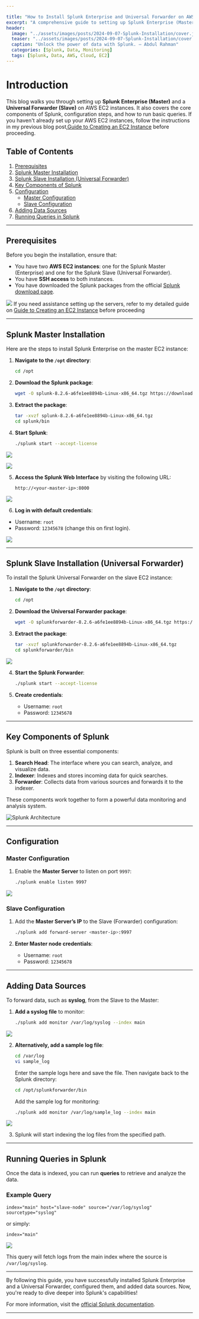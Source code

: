 ```yaml
---

title: "How to Install Splunk Enterprise and Universal Forwarder on AWS EC2"
excerpt: "A comprehensive guide to setting up Splunk Enterprise (Master) and Universal Forwarder (Slave) on AWS EC2, covering configuration and running queries."
header:
  image: "../assets/images/posts/2024-09-07-Splunk-Installation/cover.jpg"
  teaser: "../assets/images/posts/2024-09-07-Splunk-Installation/cover.jpg"
  caption: "Unlock the power of data with Splunk. — Abdul Rahman"
  categories: [Splunk, Data, Monitoring]
  tags: [Splunk, Data, AWS, Cloud, EC2]
---
```


# Introduction

This blog walks you through setting up **Splunk Enterprise (Master)** and a **Universal Forwarder (Slave)** on AWS EC2 instances. It also covers the core components of Splunk, configuration steps, and how to run basic queries. If you haven't already set up your AWS EC2 instances, follow the instructions in my previous blog post,[Guide to Creating an EC2 Instance](https://abdulrahmanh.com/blog/How-to-Create-an-AWS-EC2-Instance) before proceeding.

## Table of Contents
1. [Prerequisites](#prerequisites)
2. [Splunk Master Installation](#splunk-master-installation)
3. [Splunk Slave Installation (Universal Forwarder)](#splunk-slave-installation-universal-forwarder)
4. [Key Components of Splunk](#key-components-of-splunk)
5. [Configuration](#configuration)
   - [Master Configuration](#master-configuration)
   - [Slave Configuration](#slave-configuration)
6. [Adding Data Sources](#adding-data-sources)
7. [Running Queries in Splunk](#running-queries-in-splunk)

---

## Prerequisites

Before you begin the installation, ensure that:
- You have two **AWS EC2 instances**: one for the Splunk Master (Enterprise) and one for the Splunk Slave (Universal Forwarder).
- You have **SSH access** to both instances.
- You have downloaded the Splunk packages from the official [Splunk download page](https://www.splunk.com/en_us/download.html).

![](../assets/images/posts/2024-09-07-Splunk-Installation/1.jpg)
If you need assistance setting up the servers, refer to my detailed guide on [Guide to Creating an EC2 Instance](https://abdulrahmanh.com/blog/How-to-Create-an-AWS-EC2-Instance) before proceeding

---

## Splunk Master Installation

Here are the steps to install Splunk Enterprise on the master EC2 instance:

1. **Navigate to the `/opt` directory**:
   ```bash
   cd /opt
   ```

2. **Download the Splunk package**:
   ```bash
   wget -O splunk-8.2.6-a6fe1ee8894b-Linux-x86_64.tgz https://download.splunk.com/products/splunk/releases/8.2.6/linux/splunk-8.2.6-a6fe1ee8894b-Linux-x86_64.tgz
   ```

3. **Extract the package**:
   ```bash
   tar -xvzf splunk-8.2.6-a6fe1ee8894b-Linux-x86_64.tgz
   cd splunk/bin
   ```

4. **Start Splunk**:
   ```bash
   ./splunk start --accept-license
   ```
![](../assets/images/posts/2024-09-07-Splunk-Installation/2.jpg)

![](../assets/images/posts/2024-09-07-Splunk-Installation/3.jpg)   

5. **Access the Splunk Web Interface** by visiting the following URL:
   ```plaintext
   http://<your-master-ip>:8000
   ```
![](../assets/images/posts/2024-09-07-Splunk-Installation/4.jpg)   

 6. **Log in with default credentials**:
   - Username: `root`
   - Password: `12345678` (change this on first login).

![](../assets/images/posts/2024-09-07-Splunk-Installation/5.jpg)   

---

## Splunk Slave Installation (Universal Forwarder)

To install the Splunk Universal Forwarder on the slave EC2 instance:

1. **Navigate to the `/opt` directory**:
   ```bash
   cd /opt
   ```

2. **Download the Universal Forwarder package**:
   ```bash
   wget -O splunkforwarder-8.2.6-a6fe1ee8894b-Linux-x86_64.tgz https://download.splunk.com/products/universalforwarder/releases/8.2.6/linux/splunkforwarder-8.2.6-a6fe1ee8894b-Linux-x86_64.tgz
   ```

3. **Extract the package**:
   ```bash
   tar -xvzf splunkforwarder-8.2.6-a6fe1ee8894b-Linux-x86_64.tgz
   cd splunkforwarder/bin
   ```
![](../assets/images/posts/2024-09-07-Splunk-Installation/6.jpg)   

4. **Start the Splunk Forwarder**:
   ```bash
   ./splunk start --accept-license
   ```

5. **Create credentials**:
   - Username: `root`
   - Password: `12345678`
     
---

## Key Components of Splunk

Splunk is built on three essential components:

1. **Search Head**: The interface where you can search, analyze, and visualize data.
2. **Indexer**: Indexes and stores incoming data for quick searches.
3. **Forwarder**: Collects data from various sources and forwards it to the indexer.

These components work together to form a powerful data monitoring and analysis system.

![Splunk Architecture](../assets/images/posts/2024-09-07-Splunk-Installation/11.jpg)

---

## Configuration

### Master Configuration

1. Enable the **Master Server** to listen on port `9997`:
   ```bash
   ./splunk enable listen 9997
   ```
![](../assets/images/posts/2024-09-07-Splunk-Installation/7.jpg)   

### Slave Configuration

1. Add the **Master Server’s IP** to the Slave (Forwarder) configuration:
   ```bash
   ./splunk add forward-server <master-ip>:9997
   ```

2. **Enter Master node credentials**:
   - Username: `root`
   - Password: `12345678`

---

## Adding Data Sources

To forward data, such as **syslog**, from the Slave to the Master:

1. **Add a syslog file** to monitor:
   ```bash
   ./splunk add monitor /var/log/syslog --index main
   ```
![](../assets/images/posts/2024-09-07-Splunk-Installation/8.jpg)   

2. **Alternatively, add a sample log file**:
   ```bash
   cd /var/log
   vi sample_log
   ```

   Enter the sample logs here and save the file. Then navigate back to the Splunk directory:

   ```bash
   cd /opt/splunkforwarder/bin
   ```

   Add the sample log for monitoring:
   ```bash
   ./splunk add monitor /var/log/sample_log --index main
   ```
![](../assets/images/posts/2024-09-07-Splunk-Installation/9.jpg)   

3. Splunk will start indexing the log files from the specified path.


---

## Running Queries in Splunk

Once the data is indexed, you can run **queries** to retrieve and analyze the data.

### Example Query
```spl
index="main" host="slave-node" source="/var/log/syslog" sourcetype="syslog"
```
or simply:
```spl
index="main"
```
![](../assets/images/posts/2024-09-07-Splunk-Installation/10.jpg)

This query will fetch logs from the main index where the source is `/var/log/syslog`.

---

By following this guide, you have successfully installed Splunk Enterprise and a Universal Forwarder, configured them, and added data sources. Now, you're ready to dive deeper into Splunk's capabilities!

For more information, visit the [official Splunk documentation](https://docs.splunk.com/).

---

